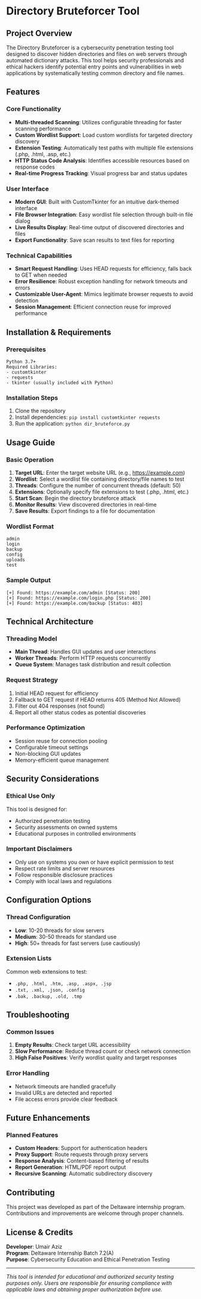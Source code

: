 # Directory Bruteforcer Tool

## Project Overview

The Directory Bruteforcer is a cybersecurity penetration testing tool designed to discover hidden directories and files on web servers through automated dictionary attacks. This tool helps security professionals and ethical hackers identify potential entry points and vulnerabilities in web applications by systematically testing common directory and file names.

## Features

### Core Functionality
- **Multi-threaded Scanning**: Utilizes configurable threading for faster scanning performance
- **Custom Wordlist Support**: Load custom wordlists for targeted directory discovery
- **Extension Testing**: Automatically test paths with multiple file extensions (.php, .html, .asp, etc.)
- **HTTP Status Code Analysis**: Identifies accessible resources based on response codes
- **Real-time Progress Tracking**: Visual progress bar and status updates

### User Interface
- **Modern GUI**: Built with CustomTkinter for an intuitive dark-themed interface
- **File Browser Integration**: Easy wordlist file selection through built-in file dialog
- **Live Results Display**: Real-time output of discovered directories and files
- **Export Functionality**: Save scan results to text files for reporting

### Technical Capabilities
- **Smart Request Handling**: Uses HEAD requests for efficiency, falls back to GET when needed
- **Error Resilience**: Robust exception handling for network timeouts and errors
- **Customizable User-Agent**: Mimics legitimate browser requests to avoid detection
- **Session Management**: Efficient connection reuse for improved performance

## Installation & Requirements

### Prerequisites
```
Python 3.7+
Required Libraries:
- customtkinter
- requests
- tkinter (usually included with Python)
```

### Installation Steps
1. Clone the repository
2. Install dependencies: `pip install customtkinter requests`
3. Run the application: `python dir_bruteforce.py`

## Usage Guide

### Basic Operation
1. **Target URL**: Enter the target website URL (e.g., https://example.com)
2. **Wordlist**: Select a wordlist file containing directory/file names to test
3. **Threads**: Configure the number of concurrent threads (default: 50)
4. **Extensions**: Optionally specify file extensions to test (.php, .html, etc.)
5. **Start Scan**: Begin the directory bruteforce attack
6. **Monitor Results**: View discovered directories in real-time
7. **Save Results**: Export findings to a file for documentation

### Wordlist Format
```
admin
login
backup
config
uploads
test
```

### Sample Output
```
[+] Found: https://example.com/admin [Status: 200]
[+] Found: https://example.com/login.php [Status: 200]
[+] Found: https://example.com/backup [Status: 403]
```

## Technical Architecture

### Threading Model
- **Main Thread**: Handles GUI updates and user interactions
- **Worker Threads**: Perform HTTP requests concurrently
- **Queue System**: Manages task distribution and result collection

### Request Strategy
1. Initial HEAD request for efficiency
2. Fallback to GET request if HEAD returns 405 (Method Not Allowed)
3. Filter out 404 responses (not found)
4. Report all other status codes as potential discoveries

### Performance Optimization
- Session reuse for connection pooling
- Configurable timeout settings
- Non-blocking GUI updates
- Memory-efficient queue management

## Security Considerations

### Ethical Use Only
This tool is designed for:
- Authorized penetration testing
- Security assessments on owned systems
- Educational purposes in controlled environments

### Important Disclaimers
- Only use on systems you own or have explicit permission to test
- Respect rate limits and server resources
- Follow responsible disclosure practices
- Comply with local laws and regulations

## Configuration Options

### Thread Configuration
- **Low**: 10-20 threads for slow servers
- **Medium**: 30-50 threads for standard use
- **High**: 50+ threads for fast servers (use cautiously)

### Extension Lists
Common web extensions to test:
- `.php, .html, .htm, .asp, .aspx, .jsp`
- `.txt, .xml, .json, .config`
- `.bak, .backup, .old, .tmp`

## Troubleshooting

### Common Issues
1. **Empty Results**: Check target URL accessibility
2. **Slow Performance**: Reduce thread count or check network connection
3. **High False Positives**: Verify wordlist quality and target responses

### Error Handling
- Network timeouts are handled gracefully
- Invalid URLs are detected and reported
- File access errors provide clear feedback

## Future Enhancements

### Planned Features
- **Custom Headers**: Support for authentication headers
- **Proxy Support**: Route requests through proxy servers
- **Response Analysis**: Content-based filtering of results
- **Report Generation**: HTML/PDF report output
- **Recursive Scanning**: Automatic subdirectory discovery

## Contributing

This project was developed as part of the Deltaware internship program. Contributions and improvements are welcome through proper channels.

## License & Credits

**Developer**: Umair Aziz  
**Program**: Deltaware Internship Batch 7.2(A)  
**Purpose**: Cybersecurity Education and Ethical Penetration Testing

---

*This tool is intended for educational and authorized security testing purposes only. Users are responsible for ensuring compliance with applicable laws and obtaining proper authorization before use.*
